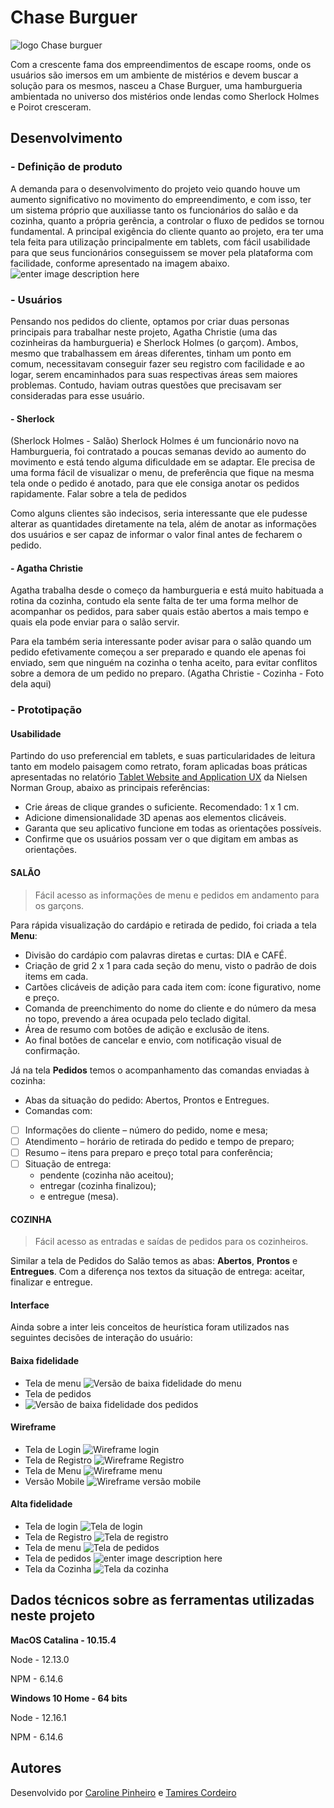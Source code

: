 # Chase Burguer
![logo Chase burguer](https://trello-attachments.s3.amazonaws.com/5f0f71b2a4217c75a2a906cb/5f1732d50789a8522b2908ed/f7afdc2d433ff28234bde086c11926df/Captura_de_Tela_2020-07-21_%C3%A0s_15.25.23.png)

Com a crescente fama dos empreendimentos de escape rooms, onde os usuários são imersos em um ambiente de mistérios e devem buscar a solução para os mesmos, nasceu a Chase Burguer, uma hamburgueria ambientada no universo dos mistérios onde lendas como Sherlock Holmes e Poirot cresceram.
## Desenvolvimento
### - Definição de produto
A demanda para o desenvolvimento do projeto veio quando houve um aumento significativo no movimento do empreendimento, e com isso, ter um sistema próprio que auxiliasse tanto os funcionários do salão e da cozinha, quanto a própria gerência, a controlar o fluxo de pedidos se tornou fundamental.
A principal exigência do cliente quanto ao projeto, era ter uma tela feita para utilização principalmente em tablets, com fácil usabilidade para que seus funcionários conseguissem se mover pela plataforma com facilidade, conforme apresentado na imagem abaixo.
![enter image description here](https://user-images.githubusercontent.com/110297/45984241-b8b51c00-c025-11e8-8fa4-a390016bee9d.gif)
### - Usuários 
Pensando nos pedidos  do cliente, optamos por criar duas personas principais para trabalhar neste projeto, Agatha Christie (uma das cozinheiras da hamburgueria) e Sherlock Holmes (o garçom).
Ambos, mesmo que trabalhassem em áreas diferentes, tinham um ponto em comum, necessitavam conseguir fazer seu registro com facilidade e ao logar, serem encaminhados para suas respectivas áreas sem maiores problemas.
Contudo, haviam outras questões que precisavam ser consideradas para esse usuário.

#### - Sherlock 
(Sherlock Holmes - Salão)
Sherlock Holmes é um funcionário novo na Hamburgueria, foi contratado a poucas semanas devido ao aumento do movimento e está tendo alguma dificuldade em se adaptar. Ele precisa de uma forma fácil de visualizar o menu, de preferência que fique na mesma tela onde o pedido é anotado, para que ele consiga anotar os pedidos rapidamente.
Falar sobre a tela de pedidos

Como alguns clientes são indecisos, seria interessante que ele pudesse alterar as quantidades diretamente na tela, além de anotar as informações dos usuários e ser capaz de informar o valor final antes de fecharem o pedido.

#### - Agatha Christie 
Agatha trabalha desde o começo da hamburgueria e está muito habituada a rotina da cozinha, contudo ela sente falta de ter uma forma melhor de acompanhar os pedidos, para saber quais estão abertos a mais tempo e quais ela pode enviar para o salão servir.

Para ela também seria interessante poder avisar para o salão quando um pedido efetivamente começou a ser preparado e quando ele apenas foi enviado, sem que ninguém na cozinha o tenha aceito, para evitar conflitos sobre a demora de um pedido no preparo.
(Agatha Christie - Cozinha - Foto dela aqui)



### - Prototipação

#### Usabilidade

Partindo do uso preferencial em tablets, e suas particularidades de leitura tanto em modelo paisagem como retrato, foram aplicadas boas práticas apresentadas no relatório [Tablet Website and Application UX](https://www.nngroup.com/reports/tablets/) da Nielsen Norman Group, abaixo as principais referências:

- Crie áreas de clique grandes o suficiente. Recomendado: 1 x 1 cm.
- Adicione dimensionalidade 3D apenas aos elementos clicáveis.
- Garanta que seu aplicativo funcione em todas as orientações possíveis.
- Confirme que os usuários possam ver o que digitam em ambas as orientações.

#### SALÃO

>Fácil acesso as informações de menu e pedidos em andamento para os garçons.

Para rápida visualização do cardápio e retirada de pedido, foi criada a tela **Menu**:

 - Divisão do cardápio com palavras diretas e curtas: DIA e CAFÉ.
 - Criação de grid 2 x 1 para cada seção do menu, visto o padrão de dois items em cada.
 - Cartões clicáveis de adição para cada item com: ícone figurativo, nome e preço.
 - Comanda de preenchimento do nome do cliente e do número da mesa no topo, prevendo a área ocupada pelo teclado digital.
 - Área de resumo com botões de adição e exclusão de itens.
 - Ao final botões de cancelar e envio, com notificação visual de confirmação.

Já na tela **Pedidos** temos o acompanhamento das comandas enviadas à cozinha:

 - Abas da situação do pedido: Abertos, Prontos e Entregues.
 - Comandas com: 
 - [ ] Informações do cliente – número do pedido, nome e mesa;
 - [ ] Atendimento – horário de retirada do pedido e tempo de preparo; 
 - [ ] Resumo – itens para preparo e preço total para conferência;
 - [ ] Situação de entrega:
	- pendente (cozinha não aceitou);
	- entregar (cozinha finalizou);
	- e entregue (mesa).

#### COZINHA

>Fácil acesso as entradas e saídas de pedidos para os cozinheiros.

Similar a tela de Pedidos do Salão temos as abas: **Abertos**, **Prontos** e **Entregues**.
Com a diferença nos textos da situação de entrega: aceitar, finalizar e entregue.

#### Interface
Ainda sobre a inter leis conceitos de heurística foram utilizados nas seguintes decisões de interação do usuário:

#### Baixa fidelidade
- Tela de menu
![Versão de baixa fidelidade do menu](https://trello-attachments.s3.amazonaws.com/5f0f71b2a4217c75a2a906cb/5f21bddadb9757047338a1f1/1fbd0bfab5fbca885235bae1745a3d44/baixaf.png)
- Tela de pedidos 
- ![Versão de baixa fidelidade dos pedidos](https://trello-attachments.s3.amazonaws.com/5f0f71b2a4217c75a2a906cb/5f2b334415ed80851c950fac/8493b79aeecdaa6bb04133008d9b4277/baixafpedidos.png)


#### Wireframe
- Tela de Login
![Wireframe login](https://trello-attachments.s3.amazonaws.com/5f0f71b2a4217c75a2a906cb/5f1732e571a6e1624b3ddafb/e2fa4432a9331d9734931dcdef8a5f9c/Captura_de_Tela_2020-07-21_%C3%A0s_16.37.45.png)
- Tela de Registro
![Wireframe Registro](https://trello-attachments.s3.amazonaws.com/5f0f71b2a4217c75a2a906cb/5f1732ebea37c33577d13d93/78e202c5b559c82e4c29a8c30b6262fd/Captura_de_Tela_2020-07-21_%C3%A0s_16.37.50.png)
- Tela de Menu
![Wireframe menu](https://trello-attachments.s3.amazonaws.com/5f0f71b2a4217c75a2a906cb/5f21bddadb9757047338a1f1/5d9bb53245101e4ad578295f4f4cfd8b/Captura_de_Tela_2020-07-29_%C3%A0s_15.19.34.png)
- Versão Mobile
![Wireframe versão mobile](https://trello-attachments.s3.amazonaws.com/5f0f71b2a4217c75a2a906cb/5f21bddadb9757047338a1f1/5324001649c46cc95507d9e806209d5e/Captura_de_Tela_2020-07-30_%C3%A0s_14.30.17.png)

#### Alta fidelidade
- Tela de login 
![Tela de login](https://trello-attachments.s3.amazonaws.com/5f0f71b2a4217c75a2a906cb/5f1732e571a6e1624b3ddafb/241051552c525fd0a541936f6b49a65f/Login-2.png)
- Tela de Registro
![Tela de registro](https://trello-attachments.s3.amazonaws.com/5f0f71b2a4217c75a2a906cb/5f1732ebea37c33577d13d93/ddabdf1d793c1198f5202e3c3d2ce4a2/Registro.png)
- Tela de menu
![Tela de pedidos](https://trello-attachments.s3.amazonaws.com/5f0f71b2a4217c75a2a906cb/5f21bddadb9757047338a1f1/261844ee0d12b3a9ac90eabc8e977229/Captura_de_Tela_2020-08-03_%C3%A0s_12.57.34.png)
- Tela de pedidos
![enter image description here](https://trello-attachments.s3.amazonaws.com/5f0f71b2a4217c75a2a906cb/5f2b334415ed80851c950fac/09a04af167a03e30a457c48a9b528082/Captura_de_Tela_2020-08-05_%C3%A0s_19.31.15.png)
- Tela da Cozinha
![Tela da cozinha](https://trello-attachments.s3.amazonaws.com/5f0f71b2a4217c75a2a906cb/5f31a64ad4d5f13323e32be1/aa40d457f608ec0d096ae1854b26ade4/tela_da_cozinha.png)



## Dados técnicos sobre as ferramentas utilizadas neste projeto

**MacOS Catalina - 10.15.4**

Node - 12.13.0

NPM - 6.14.6

**Windows 10 Home - 64 bits**

Node - 12.16.1

NPM - 6.14.6


## Autores
Desenvolvido por [Caroline Pinheiro](https://github.com/carolpinheiro) e [Tamires Cordeiro](https://github.com/mirescordeiro/)
